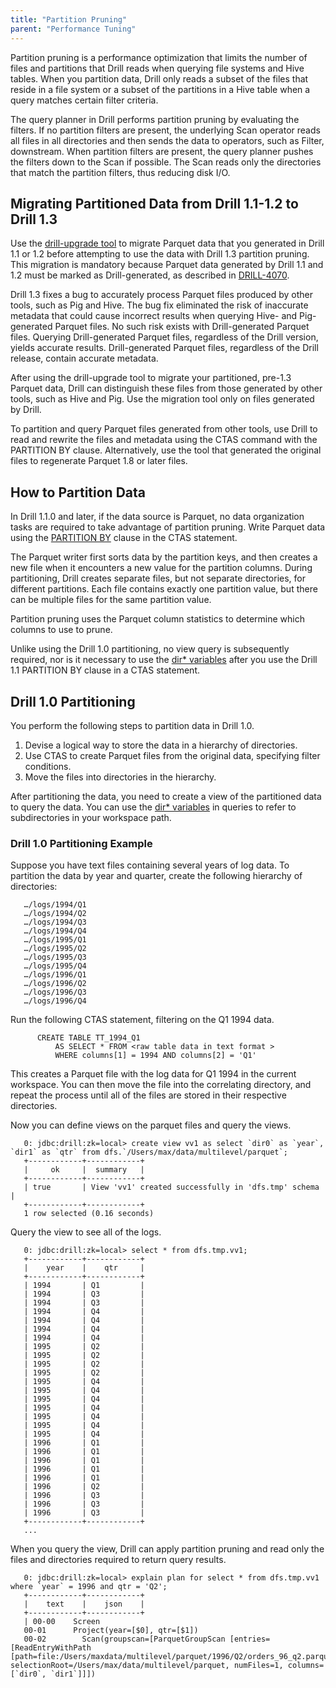 ```yaml
---
title: "Partition Pruning"
parent: "Performance Tuning"
--- 
```


Partition pruning is a performance optimization that limits the number of files and partitions that Drill reads when querying file systems and Hive tables. When you partition data, Drill only reads a subset of the files that reside in a file system or a subset of the partitions in a Hive table when a query matches certain filter criteria.
 
The query planner in Drill performs partition pruning by evaluating the filters. If no partition filters are present, the underlying Scan operator reads all files in all directories and then sends the data to operators, such as Filter, downstream. When partition filters are present, the query planner pushes the filters down to the Scan if possible. The Scan reads only the directories that match the partition filters, thus reducing disk I/O.

## Migrating Partitioned Data from Drill 1.1-1.2 to Drill 1.3
Use the [drill-upgrade tool](https://github.com/parthchandra/drill-upgrade) to migrate Parquet data that you generated in Drill 1.1 or 1.2 before attempting to use the data with Drill 1.3 partition pruning.  This migration is mandatory because Parquet data generated by Drill 1.1 and 1.2 must be marked as Drill-generated, as described in [DRILL-4070](https://issues.apache.org/jira/browse/DRILL-4070). 

Drill 1.3 fixes a bug to accurately process Parquet files produced by other tools, such as Pig and Hive. The bug fix eliminated the risk of inaccurate metadata that could cause incorrect results when querying Hive- and Pig-generated Parquet files. No such risk exists with Drill-generated Parquet files. Querying Drill-generated Parquet files, regardless of the Drill version, yields accurate results. Drill-generated Parquet files, regardless of the Drill release, contain accurate metadata.

After using the drill-upgrade tool to migrate your partitioned, pre-1.3 Parquet data, Drill can distinguish these files from those generated by other tools, such as Hive and Pig. Use the migration tool only on files generated by Drill. 

To partition and query Parquet files generated from other tools, use Drill to read and rewrite the files and metadata using the CTAS command with the PARTITION BY clause. Alternatively, use the tool that generated the original files to regenerate Parquet 1.8 or later files.

## How to Partition Data

In Drill 1.1.0 and later, if the data source is Parquet, no data organization tasks are required to take advantage of partition pruning. Write Parquet data using the [PARTITION BY]({{site.baseurl}}/docs/partition-by-clause/) clause in the CTAS statement. 

The Parquet writer first sorts data by the partition keys, and then creates a new file when it encounters a new value for the partition columns. During partitioning, Drill creates separate files, but not separate directories, for different partitions. Each file contains exactly one partition value, but there can be multiple files for the same partition value. 

Partition pruning uses the Parquet column statistics to determine which columns to use to prune. 

Unlike using the Drill 1.0 partitioning, no view query is subsequently required, nor is it necessary to use the [dir* variables]({{site.baseurl}}/docs/querying-directories) after you use the Drill 1.1 PARTITION BY clause in a CTAS statement. 

## Drill 1.0 Partitioning

You perform the following steps to partition data in Drill 1.0.   
 
1. Devise a logical way to store the data in a hierarchy of directories. 
2. Use CTAS to create Parquet files from the original data, specifying filter conditions.
3. Move the files into directories in the hierarchy. 

After partitioning the data, you need to create a view of the partitioned data to query the data. You can use the [dir* variables]({{site.baseurl}}/docs/querying-directories) in queries to refer to subdirectories in your workspace path.
 
### Drill 1.0 Partitioning Example

Suppose you have text files containing several years of log data. To partition the data by year and quarter, create the following hierarchy of directories:  
       
       …/logs/1994/Q1  
       …/logs/1994/Q2  
       …/logs/1994/Q3  
       …/logs/1994/Q4  
       …/logs/1995/Q1  
       …/logs/1995/Q2  
       …/logs/1995/Q3  
       …/logs/1995/Q4  
       …/logs/1996/Q1  
       …/logs/1996/Q2  
       …/logs/1996/Q3  
       …/logs/1996/Q4  

Run the following CTAS statement, filtering on the Q1 1994 data.
 
          CREATE TABLE TT_1994_Q1 
              AS SELECT * FROM <raw table data in text format >
              WHERE columns[1] = 1994 AND columns[2] = 'Q1'
 
This creates a Parquet file with the log data for Q1 1994 in the current workspace.  You can then move the file into the correlating directory, and repeat the process until all of the files are stored in their respective directories.

Now you can define views on the parquet files and query the views.  

       0: jdbc:drill:zk=local> create view vv1 as select `dir0` as `year`, `dir1` as `qtr` from dfs.`/Users/max/data/multilevel/parquet`;
       +------------+------------+
       |     ok     |  summary   |
       +------------+------------+
       | true       | View 'vv1' created successfully in 'dfs.tmp' schema |
       +------------+------------+
       1 row selected (0.16 seconds)  

Query the view to see all of the logs.  

       0: jdbc:drill:zk=local> select * from dfs.tmp.vv1;
       +------------+------------+
       |    year    |    qtr     |
       +------------+------------+
       | 1994       | Q1         |
       | 1994       | Q3         |
       | 1994       | Q3         |
       | 1994       | Q4         |
       | 1994       | Q4         |
       | 1994       | Q4         |
       | 1994       | Q4         |
       | 1995       | Q2         |
       | 1995       | Q2         |
       | 1995       | Q2         |
       | 1995       | Q2         |
       | 1995       | Q4         |
       | 1995       | Q4         |
       | 1995       | Q4         |
       | 1995       | Q4         |
       | 1995       | Q4         |
       | 1995       | Q4         |
       | 1995       | Q4         |
       | 1996       | Q1         |
       | 1996       | Q1         |
       | 1996       | Q1         |
       | 1996       | Q1         |
       | 1996       | Q1         |
       | 1996       | Q2         |
       | 1996       | Q3         |
       | 1996       | Q3         |
       | 1996       | Q3         |
       +------------+------------+
       ...


When you query the view, Drill can apply partition pruning and read only the files and directories required to return query results.

       0: jdbc:drill:zk=local> explain plan for select * from dfs.tmp.vv1 where `year` = 1996 and qtr = 'Q2';
       +------------+------------+
       |    text    |    json    |
       +------------+------------+
       | 00-00    Screen
       00-01      Project(year=[$0], qtr=[$1])
       00-02        Scan(groupscan=[ParquetGroupScan [entries=[ReadEntryWithPath [path=file:/Users/maxdata/multilevel/parquet/1996/Q2/orders_96_q2.parquet]], selectionRoot=/Users/max/data/multilevel/parquet, numFiles=1, columns=[`dir0`, `dir1`]]])
       


